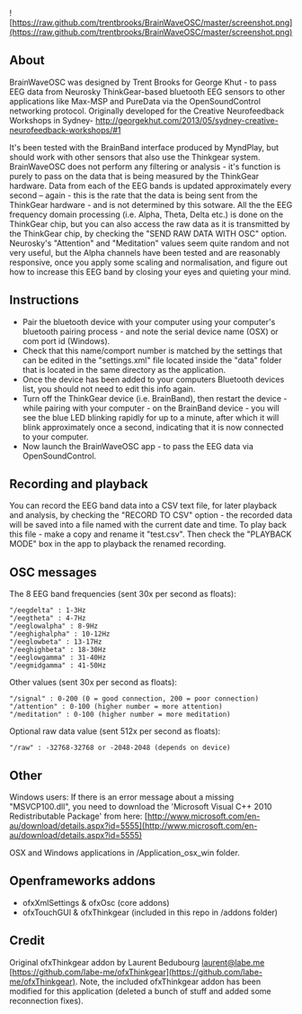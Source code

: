 ![https://raw.github.com/trentbrooks/BrainWaveOSC/master/screenshot.png](https://raw.github.com/trentbrooks/BrainWaveOSC/master/screenshot.png)

## About ##

BrainWaveOSC was designed by Trent Brooks for George Khut - to pass EEG data from Neurosky ThinkGear-based bluetooth EEG sensors to other applications like Max-MSP and PureData via the OpenSoundControl networking protocol. Originally developed for the Creative Neurofeedback Workshops in Sydney- http://georgekhut.com/2013/05/sydney-creative-neurofeedback-workshops/#1 

It's been tested with the BrainBand interface produced by MyndPlay, but should work with other sensors that also use the Thinkgear system. BrainWaveOSC does not perform any filtering or analysis - it's function is purely to pass on the data that is being measured by the ThinkGear hardware. Data from each of the EEG bands is updated approximately every second – again - this is the rate that the data is being sent from the ThinkGear hardware - and is not determined by this sotware. All the the EEG frequency domain processing (i.e. Alpha, Theta, Delta etc.) is done on the ThinkGear chip, but you can also access the raw data as it is transmitted by the ThinkGear chip, by checking the "SEND RAW DATA WITH OSC" option. Neurosky's "Attention" and "Meditation" values seem quite random and not very useful, but the Alpha channels have been tested and are reasonably responsive, once you apply some scaling and normalisation, and figure out how to increase this EEG band by closing your eyes and quieting your mind.

## Instructions ##
- Pair the bluetooth device with your computer using your computer's bluetooth pairing process - and note the serial device name (OSX) or com port id (Windows).
- Check that this name/comport number is matched by the settings that can be edited in the "settings.xml" file located inside the "data" folder that is located in the same directory as the application.
- Once the device has been added to your computers Bluetooth devices list, you should not need to edit this info again.
- Turn off the ThinkGear device (i.e. BrainBand), then restart the device - while pairing with your computer  - on the BrainBand device - you will see the blue LED blinking rapidly for up to a minute, after which it will blink approximately once a second, indicating that it is now connected to your computer. 
- Now launch the BrainWaveOSC app - to pass the EEG data via OpenSoundControl.

## Recording and playback ##
You can record the EEG band data into a CSV text file, for later playback and analysis, by checking the "RECORD TO CSV" option - the recorded data will be saved into a file named with the current date and time. To play back this file - make a copy and rename it "test.csv". Then check the "PLAYBACK MODE" box in the app to playback the renamed recording.

## OSC messages ##
The 8 EEG band frequencies (sent 30x per second as floats): 

    "/eegdelta" : 1-3Hz
    "/eegtheta" : 4-7Hz
    "/eeglowalpha" : 8-9Hz
    "/eeghighalpha" : 10-12Hz
    "/eeglowbeta" : 13-17Hz
    "/eeghighbeta" : 18-30Hz
    "/eeglowgamma" : 31-40Hz
    "/eegmidgamma" : 41-50Hz
Other values (sent 30x per second as floats):

    "/signal" : 0-200 (0 = good connection, 200 = poor connection)
    "/attention" : 0-100 (higher number = more attention)
    "/meditation" : 0-100 (higher number = more meditation)
Optional raw data value (sent 512x per second as floats):

    "/raw" : -32768-32768 or -2048-2048 (depends on device)

## Other ##
Windows users: If there is an error message about a missing "MSVCP100.dll", you need to download the 'Microsoft Visual C++ 2010 Redistributable Package' from here: [http://www.microsoft.com/en-au/download/details.aspx?id=5555](http://www.microsoft.com/en-au/download/details.aspx?id=5555)

OSX and Windows applications in /Application_osx_win folder.

## Openframeworks addons ##
* 	ofxXmlSettings & ofxOsc (core addons)
*	ofxTouchGUI & ofxThinkgear (included in this repo in /addons folder)

## Credit ##
Original ofxThinkgear addon by Laurent Bedubourg <laurent@labe.me> [https://github.com/labe-me/ofxThinkgear](https://github.com/labe-me/ofxThinkgear). Note, the included ofxThinkgear addon has been modified for this application (deleted a bunch of stuff and added some reconnection fixes).